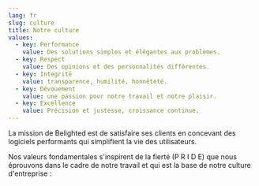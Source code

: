 ```yaml
---
lang: fr
slug: culture
title: Notre culture
values:
  - key: Performance
    value: Des solutions simples et élégantes aux problèmes.
  - key: Respect
    value: Des opinions et des personnalités différentes.
  - key: Integrité
    value: transparence, humilité, honnêteté.
  - key: Dévouement
    value: une passion pour notre travail et notre plaisir.
  - key: Excellence
    value: Précision et justesse, croissance continue.
---
```


La mission de Belighted est de satisfaire ses clients en concevant des logiciels performants qui simplifient la vie des utilisateurs.

Nos valeurs fondamentales s'inspirent de la fierté (P R I D E) que nous éprouvons dans le cadre de notre travail et qui est la base de notre culture d'entreprise :

